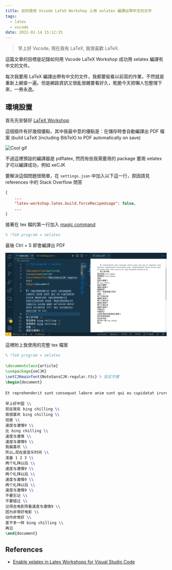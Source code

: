 ```yaml
---
title: 如何使用 Vscode LaTeX Workshop 上用 xelatex 編譯出帶中文的文件
tags:
  - latex
  - vscode
date: 2022-02-14 15:12:15
---
```



> 早上好 Vscode, 現在我有 LaTeX, 我很喜歡 LaTeX.

這篇文章的目標是記錄如何用 Vscode LaTeX Workshop 成功用 xelatex 編譯有中文的文件。

每次我要用 LaTeX 編譯出帶有中文的文件，我都要偷看以前寫的作業，不然就是重新上網查一遍。但是網路資訊又很亂很雜要看好久，乾脆今天把懶人包整理下來，一勞永逸。

## 環境設置

首先先安裝好 [LaTeX Workshop](https://marketplace.visualstudio.com/items?itemName=James-Yu.latex-workshop)

這個插件有好幾個優點，其中我最中意的優點是：在儲存時會自動編譯出 PDF 檔案 (build LaTeX (including BibTeX) to PDF automatically on save)

![Cool gif](https://github.com/James-Yu/LaTeX-Workshop/raw/master/demo_media/preview.gif)

不過這裡預設的編譯器是 pdflatex, 然而有些我需要用的 package 要用 xelatex 才可以編譯成功，例如 xeCJK

要解決這個問題很簡單，在 `settings.json` 中加入以下這一行，原因請見 references 中的 Stack Overflow 問答

```json
{
    ...
    "latex-workshop.latex.build.forceRecipeUsage": false,
    ...
}
```

接著在 tex 檔的第一行加入 [magic command](https://github.com/James-Yu/LaTeX-Workshop/wiki/Compile#tex-program-and-options)

```latex
% !TeX program = xelatex
```

最後 Ctrl + S 即會編譯出 PDF

![Image of editor](/images/2022-02-14-14-39-18.png)

這裡附上我使用的完整 tex 檔案

```latex
% !TeX program = xelatex

\documentclass{article}
\usepackage{xeCJK}
\setCJKmainfont{NotoSansCJK-regular.ttc} % 設定字體
\begin{document}

Et reprehenderit sunt consequat labore anim sunt qui eu cupidatat irure deserunt reprehenderit exercitation enim. Reprehenderit laboris Lorem amet ad minim dolor aute occaecat sit. Qui excepteur nostrud in sit.

早上好中国 \\
现在我有 bing chilling \\
我很喜欢 bing chilling \\
但是 \\
速度与激情9 \\
比 bing chilling \\
速度与激情 \\
速度与激情9 \\
我最喜欢 \\
所以…现在是音乐时间 \\
准备 1 2 3 \\
两个礼拜以后 \\
速度与激情9 \\
两个礼拜以后 \\
速度与激情9 \\
两个礼拜以后 \\
速度与激情9 \\
不要忘记 \\
不要错过 \\
记得去电影院看速度与激情9 \\
因为非常好电影 \\
动作非常好 \\
差不多一样 bing chilling \\
再见
\end{document}
```

## References

* [Enable xelatex in Latex Workshops for Visual Studio Code](https://stackoverflow.com/questions/56109128/enable-xelatex-in-latex-workshops-for-visual-studio-code)
